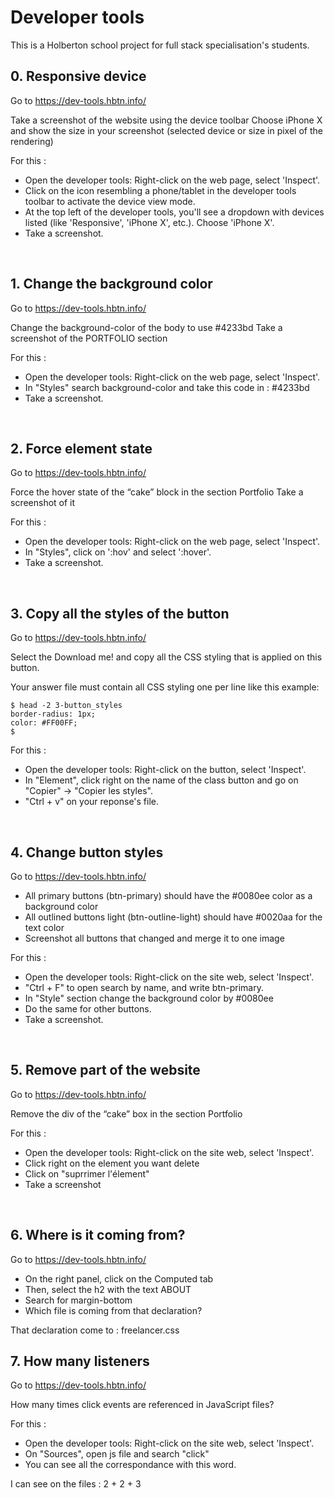 # Developer tools
This is a Holberton school project for full stack specialisation's students.

## 0. Responsive device
Go to https://dev-tools.hbtn.info/<br>

Take a screenshot of the website using the device toolbar Choose iPhone X and show the size in your screenshot (selected device or size in pixel of the rendering)<br>

For this :
- Open the developer tools: Right-click on the web page, select 'Inspect'.
- Click on the icon resembling a phone/tablet in the developer tools toolbar to activate the device view mode.
- At the top left of the developer tools, you'll see a dropdown with devices listed (like 'Responsive', 'iPhone X', etc.). Choose 'iPhone X'.
- Take a screenshot.
<br>

## 1. Change the background color
Go to https://dev-tools.hbtn.info/<br>

Change the background-color of the body to use #4233bd Take a screenshot of the PORTFOLIO section<br>

For this :
- Open the developer tools: Right-click on the web page, select 'Inspect'.
- In "Styles" search background-color and take this code in : #4233bd
- Take a screenshot.
<br>

## 2. Force element state
Go to https://dev-tools.hbtn.info/<br>

Force the hover state of the “cake” block in the section Portfolio Take a screenshot of it<br>

For this :
- Open the developer tools: Right-click on the web page, select 'Inspect'.
- In "Styles", click on ':hov' and select ':hover'.
- Take a screenshot.
<br>

## 3. Copy all the styles of the button
Go to https://dev-tools.hbtn.info/

Select the Download me! and copy all the CSS styling that is applied on this button.

Your answer file must contain all CSS styling one per line like this example:
```
$ head -2 3-button_styles
border-radius: 1px;
color: #FF00FF;
$
```
For this :
- Open the developer tools: Right-click on the button, select 'Inspect'.
- In "Element", click right on the name of the class button and go on "Copier" -> "Copier les styles".
- "Ctrl + v" on your reponse's file.
<br>

## 4. Change button styles
Go to https://dev-tools.hbtn.info/<br>

- All primary buttons (btn-primary) should have the #0080ee color as a background color
- All outlined buttons light (btn-outline-light) should have #0020aa for the text color
- Screenshot all buttons that changed and merge it to one image


For this :
- Open the developer tools: Right-click on the site web, select 'Inspect'.
- "Ctrl  + F" to open search by name, and write btn-primary.
- In "Style" section change the background color by #0080ee
- Do the same for other buttons.
- Take a screenshot.
<br>

## 5. Remove part of the website
Go to https://dev-tools.hbtn.info/<br>

Remove the div of the “cake” box in the section Portfolio<br>

For this :
- Open the developer tools: Right-click on the site web, select 'Inspect'.
- Click right on the element you want delete
- Click on "suprrimer l'élement"
- Take a screenshot
<br>

## 6. Where is it coming from?
Go to https://dev-tools.hbtn.info/<br>

- On the right panel, click on the Computed tab
- Then, select the h2 with the text ABOUT
- Search for margin-bottom
- Which file is coming from that declaration?

That declaration come to : freelancer.css
<br>


## 7. How many listeners
Go to https://dev-tools.hbtn.info/<br>

How many times click events are referenced in JavaScript files?<br>

For this :
- Open the developer tools: Right-click on the site web, select 'Inspect'.
- On "Sources", open js file and search "click"
- You can see all the correspondance with this word.

I can see on the files : 2 + 2 + 3
<br>